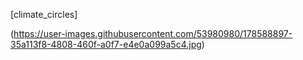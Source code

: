 [climate_circles]

(https://user-images.githubusercontent.com/53980980/178588897-35a113f8-4808-460f-a0f7-e4e0a099a5c4.jpg)
